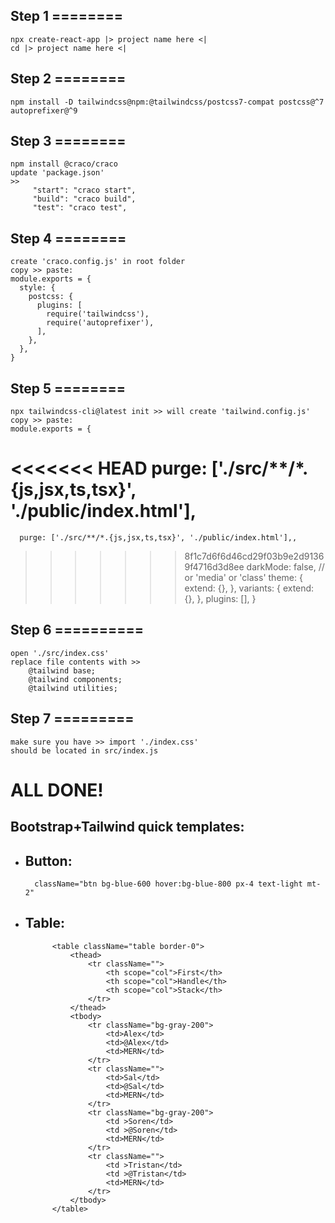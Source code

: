## Step 1 ========
	npx create-react-app |> project name here <|
	cd |> project name here <|
	
## Step 2 ========
	npm install -D tailwindcss@npm:@tailwindcss/postcss7-compat postcss@^7 autoprefixer@^9
	
## Step 3 ========
	npm install @craco/craco
	update 'package.json'
	>>
		 "start": "craco start",
		 "build": "craco build",
		 "test": "craco test",
	
## Step 4 ========
	create 'craco.config.js' in root folder
	copy >> paste: 
	module.exports = {
	  style: {
		postcss: {
		  plugins: [
			require('tailwindcss'),
			require('autoprefixer'),
		  ],
		},
	  },
	}
	
## Step 5 ========
	npx tailwindcss-cli@latest init >> will create 'tailwind.config.js'
	copy >> paste: 
	module.exports = {
<<<<<<< HEAD
	  purge: ['./src/**/*.{js,jsx,ts,tsx}', './public/index.html'],
=======
	  purge: ['./src/**/*.{js,jsx,ts,tsx}', './public/index.html'],,
>>>>>>> 8f1c7d6f6d46cd29f03b9e2d91369f4716d3d8ee
	  darkMode: false, // or 'media' or 'class'
	  theme: {
		extend: {},
	  },
	  variants: {
		extend: {},
	  },
	  plugins: [],
	}
	
## Step 6 ==========
	open './src/index.css' 
	replace file contents with >>
		@tailwind base;
		@tailwind components;
		@tailwind utilities;

## Step 7 =========
	make sure you have >> import './index.css' 
	should be located in src/index.js


# ALL DONE!


## Bootstrap+Tailwind quick templates: 
- ## Button: 
		className="btn bg-blue-600 hover:bg-blue-800 px-4 text-light mt-2"


- ## Table: 

			<table className="table border-0">
                <thead>
                    <tr className="">
                        <th scope="col">First</th>
                        <th scope="col">Handle</th>
                        <th scope="col">Stack</th>
                    </tr>
                </thead>
                <tbody>
                    <tr className="bg-gray-200">
                        <td>Alex</td>
                        <td>@Alex</td>
                        <td>MERN</td>
                    </tr>
                    <tr className="">
                        <td>Sal</td>
                        <td>@Sal</td>
                        <td>MERN</td>
                    </tr>
                    <tr className="bg-gray-200">
                        <td >Soren</td>
                        <td >@Soren</td>
                        <td>MERN</td>
                    </tr>
                    <tr className="">
                        <td >Tristan</td>
                        <td >@Tristan</td>
                        <td>MERN</td>
                    </tr>
                </tbody>
            </table>











